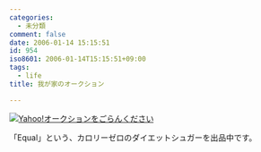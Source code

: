 ```yaml
---
categories:
  - 未分類
comment: false
date: 2006-01-14 15:15:51
id: 954
iso8601: 2006-01-14T15:15:51+09:00
tags:
  - life
title: 我が家のオークション

---
```


<div class="entry-body">
  <p><a href="http://openuser.auctions.yahoo.co.jp/jp/show/auctions?userID=gasupyon&amp;u=gasupyon"><img alt="Yahoo!オークションをごらんください" src="http://image.auctions.yahoo.co.jp/banner.gif" /></a></p>

  <p>「Equal」という、カロリーゼロのダイエットシュガーを出品中です。</p>
</div>
